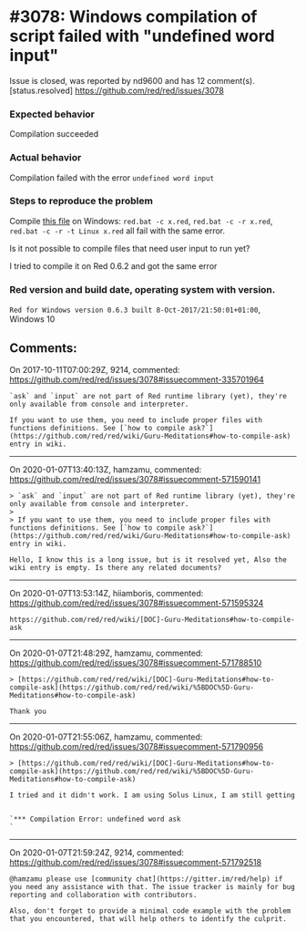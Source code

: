 
#3078: Windows compilation of script failed with "undefined word input"
================================================================================
Issue is closed, was reported by nd9600 and has 12 comment(s).
[status.resolved]
<https://github.com/red/red/issues/3078>

### Expected behavior
Compilation succeeded

### Actual behavior
Compilation failed with the error `undefined word input`

### Steps to reproduce the problem

Compile [this file](https://gist.github.com/nd9600/3d8c1e92e39fe76c29dbba7c0018104e) on Windows:
`red.bat -c x.red`, `red.bat -c -r x.red`, `red.bat -c -r -t Linux x.red` all fail with the same error.

Is it not possible to compile files that need user input to run yet?

I tried to compile it on Red 0.6.2 and got the same error

### Red version and build date, operating system with version.
`Red for Windows version 0.6.3 built 8-Oct-2017/21:50:01+01:00`, Windows 10


Comments:
--------------------------------------------------------------------------------

On 2017-10-11T07:00:29Z, 9214, commented:
<https://github.com/red/red/issues/3078#issuecomment-335701964>

    `ask` and `input` are not part of Red runtime library (yet), they're only available from console and interpreter. 
    
    If you want to use them, you need to include proper files with functions definitions. See [`how to compile ask?`](https://github.com/red/red/wiki/Guru-Meditations#how-to-compile-ask) entry in wiki.

--------------------------------------------------------------------------------

On 2020-01-07T13:40:13Z, hamzamu, commented:
<https://github.com/red/red/issues/3078#issuecomment-571590141>

    > `ask` and `input` are not part of Red runtime library (yet), they're only available from console and interpreter.
    > 
    > If you want to use them, you need to include proper files with functions definitions. See [`how to compile ask?`](https://github.com/red/red/wiki/Guru-Meditations#how-to-compile-ask) entry in wiki.
    
    Hello, I know this is a long issue, but is it resolved yet, Also the wiki entry is empty. Is there any related documents? 

--------------------------------------------------------------------------------

On 2020-01-07T13:53:14Z, hiiamboris, commented:
<https://github.com/red/red/issues/3078#issuecomment-571595324>

    https://github.com/red/red/wiki/[DOC]-Guru-Meditations#how-to-compile-ask

--------------------------------------------------------------------------------

On 2020-01-07T21:48:29Z, hamzamu, commented:
<https://github.com/red/red/issues/3078#issuecomment-571788510>

    > [https://github.com/red/red/wiki/[DOC]-Guru-Meditations#how-to-compile-ask](https://github.com/red/red/wiki/%5BDOC%5D-Guru-Meditations#how-to-compile-ask)
    
    Thank you

--------------------------------------------------------------------------------

On 2020-01-07T21:55:06Z, hamzamu, commented:
<https://github.com/red/red/issues/3078#issuecomment-571790956>

    > [https://github.com/red/red/wiki/[DOC]-Guru-Meditations#how-to-compile-ask](https://github.com/red/red/wiki/%5BDOC%5D-Guru-Meditations#how-to-compile-ask)
    
    I tried and it didn't work. I am using Solus Linux, I am still getting 
    
    
    `*** Compilation Error: undefined word ask 
    `
    

--------------------------------------------------------------------------------

On 2020-01-07T21:59:24Z, 9214, commented:
<https://github.com/red/red/issues/3078#issuecomment-571792518>

    @hamzamu please use [community chat](https://gitter.im/red/help) if you need any assistance with that. The issue tracker is mainly for bug reporting and collaboration with contributors.
    
    Also, don't forget to provide a minimal code example with the problem that you encountered, that will help others to identify the culprit.

